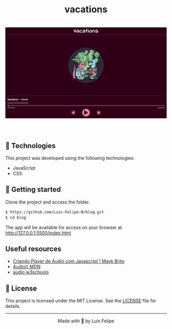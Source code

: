
<h1 align="center">
 vacations
</h1>


<h1 align="center">
    <img alt="Blog - Thumb" title="Letmeask" src="files/exaple.png" />
</h1>


<br>

## 🧪 Technologies

This project was developed using the following technologies:

- JavaScript
- CSS

## 🚀 Getting started

Clone the project and access the folder.

```bash
$ https://github.com/Luis-Felipe-N/blog.git
$ cd blog
```


The app will be available for access on your browser at http://127.0.0.1:5500/index.html


## Useful resources

- [Criando Player de Áudio com Javascript | Mayk Brito](https://www.youtube.com/watch?v=vqrjFnq3-uo)
- [Audio() MDN](https://developer.mozilla.org/en-US/docs/Web/API/HTMLAudioElement/Audio)
- [audio w3schools](https://www.w3schools.com/jsref/dom_obj_audio.asp)


## 📝 License

This project is licensed under the MIT License. See the [LICENSE](LICENSE.md) file for details.


---

<p align="center">Made with 💛 by Luis Felipe</p>